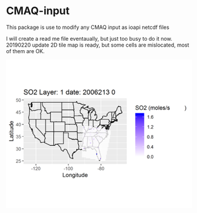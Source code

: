 # CMAQ-input
This package is use to modify any CMAQ input as ioapi netcdf files
<!--- comment out
## This is test
![](https://github.com/JiaoyanHuang/MOVESdata/blob/master/plots/2025_PM2.5_emission.png)
--->
I will create a read me file eventaually, but just too busy to do it now.
20190220 update 2D tile map is ready, but some cells are mislocated, most of them are OK.

![SO2 tile map](plots/SO2_Lay_1_2006213%200.png)

